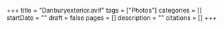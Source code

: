 +++
title = "Danburyexterior.avif"
tags = ["Photos"]
categories = []
startDate = ""
draft = false
pages = []
description = ""
citations = []
+++

